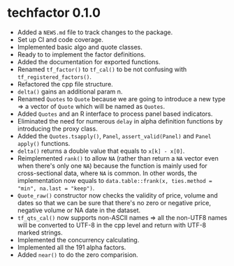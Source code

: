 # techfactor 0.1.0

* Added a `NEWS.md` file to track changes to the package.
* Set up CI and code coverage.
* Implemented basic algo and quote classes.
* Ready to to implement the factor definitions.
* Added the documentation for exported functions.
* Renamed `tf_factor()` to `tf_cal()` to be not confusing with `tf_registered_factors()`.
* Refactored the cpp file structure.
* `delta()` gains an additional param n.
* Renamed `Quotes` to `Quote` because we are going to introduce a new type => a vector of `Quote` which will be named as `Quotes`.
* Added `Quotes` and an R interface to process panel based indicators.
* Eliminated the need for numerous `delay` in alpha definition functions by introducing the proxy class.
* Added the `Quotes.tsapply()`, `Panel`, `assert_valid(Panel)` and `Panel apply()` functions.
* `delta()` returns a double value that equals to `x[k] - x[0]`.
* Reimplemented `rank()` to allow `NA` (rather than return a `NA` vector even when there's only one `NA`) because the function is mainly used for cross-sectional data, where `NA` is common. In other words, the implementation now equals to `data.table::frank(x, ties.method = "min", na.last = "keep")`.
* `Quote_raw()` constructor now checks the validity of price, volume and dates so that we can be sure that there's no zero or negative price, negative volume or NA date in the dataset.
* `tf_qts_cal()` now supports non-ASCII names => all the non-UTF8 names will be converted to UTF-8 in the cpp level and return with UTF-8 marked strings.
* Implemented the concurrency calculating.
* Implemented all the 191 alpha factors.
* Added `near()` to do the zero comparision.
